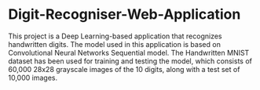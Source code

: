 # Digit-Recogniser-Web-Application

This project is a Deep Learning-based application that recognizes handwritten digits. The model used in this application is based on Convolutional Neural Networks Sequential model. The Handwritten MNIST dataset has been used for training and testing the model, which consists of 60,000 28x28 grayscale images of the 10 digits, along with a test set of 10,000 images.

